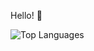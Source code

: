 Hello! 👋

![Top Languages](https://github-readme-stats.vercel.app/api/top-langs/?username=megrxu&layout=compact&hide=css,javascript&langs_count=20&hide_border=true&custom_title=Top%20Languages)